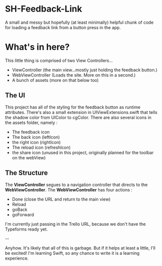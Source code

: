 # SH-Feedback-Link
A small and messy but hopefully (at least minimally) helpful chunk of code for loading a feedback link from a button press in the app. 

# What's in here? 
This little thing is comprised of two View Controllers...
- ViewController (the main view...mostly just holding the feedback button.)
- WebViewController (Loads the site. More on this in a second.)
- A bunch of assets (more on that below too)

## The UI
This project has all of the styling for the feedback button as runtime attributes. There's also a small extension in UIViewExtensions.swift that tells the shadow color from UIColor to cgColor.
There are also several icons in the assets folder, namely : 
- The feedback icon
- The back icon (leftIcon)
- the right icon (rightIcon)
- The reload icon (refreshIcon)
- the share icon (unused in this project, originally planned for the toolbar on the webView)

## The Structure 
The **ViewController** segues to a navigation controller that directs to the **WebViewController**. 
The **WebViewController** has four actions : 
- Done (close the URL and return to the main view)
- Reload
- goBack
- goForward

I'm currently just passing in the Trello URL, because we don't have the Typeforms ready yet.  

-- 

Anyhow. It's likely that all of this is garbage. But if it helps at least a little, I'll be excited! I'm learning Swift, so any chance to write it is a learning experience.
